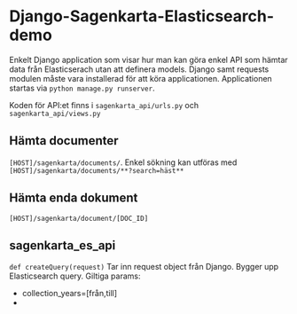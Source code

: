 # Django-Sagenkarta-Elasticsearch-demo

Enkelt Django application som visar hur man kan göra enkel API som hämtar data från Elasticserach utan att definera models.
Django samt requests modulen måste vara installerad för att köra applicationen.
Applicationen startas via `python manage.py runserver`.

Koden för API:et finns i `sagenkarta_api/urls.py` och `sagenkarta_api/views.py`

## Hämta documenter
`[HOST]/sagenkarta/documents/`. Enkel sökning kan utföras med `[HOST]/sagenkarta/documents/**?search=häst**`

## Hämta enda dokument
`[HOST]/sagenkarta/document/[DOC_ID]`

## sagenkarta_es_api

`def createQuery(request)`
Tar inn request object från Django. Bygger upp Elasticsearch query.
Giltiga params:
- collection_years=[från,till]
-
